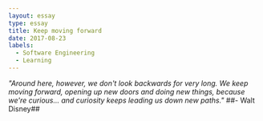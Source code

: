```yaml
---
layout: essay
type: essay
title: Keep moving forward
date: 2017-08-23
labels:
  - Software Engineering
  - Learning
---
```


_*"Around here, however, we don't look backwards for very long. We keep moving forward, opening up new doors and doing new things, because we're curious... and curiosity keeps leading us down new paths."*_ ##- Walt Disney## 
